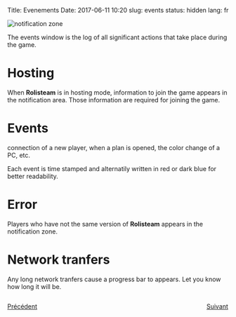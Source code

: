 Title: Evenements
Date: 2017-06-11 10:20
slug: events
status: hidden
lang: fr


![notification zone]({static}/images/tuto/14_notification_zone_en.jpg)

The events window is the log of all significant actions that take place
during the game.

# Hosting

When **Rolisteam** is in hosting mode, information to join the game appears in the notification area.
Those information are required for joining the game.

# Events

connection of a new player, when a plan is
opened, the color change of a PC, etc.

Each event is time stamped and alternatily written in red or dark blue
for better readability.

# Error

Players who have not the same version of **Rolisteam** appears in the notification zone.


# Network tranfers

Any long network tranfers cause a progress bar to appears.
Let you know how long it will be.



<p style="text-align: left; width:49%; display: inline-block;"><a href="/fr/dockwidgets.html">Précédent</a></p>
<p style="text-align: right; width:50%;  display: inline-block;"><a href="/fr/connected.html">Suivant</a></p>
